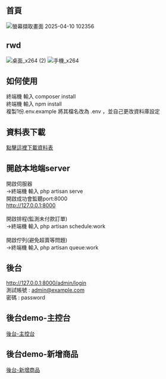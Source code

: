 ## 首頁
![螢幕擷取畫面 2025-04-10 102356](https://github.com/user-attachments/assets/d8cfb19e-19ca-42c2-a70c-381102da0bb4)

## rwd
![桌面_x264 (2)](https://github.com/user-attachments/assets/b6f5cab1-150f-4231-aa4f-b3fea32353d6)
![手機_x264](https://github.com/user-attachments/assets/9db5b6e7-6d47-4824-861f-6ddac74b497d)

## 如何使用
終端機 輸入
composer install
</br>
終端機 輸入
npm install
</br>
複製1份.env.example 將其檔名改為 .env ，並自己更改資料庫設定
</br>

## 資料表下載

[點擊這裡下載資料表](https://drive.google.com/file/d/1LfvcsFutw7XaaEMK16vUreSlecN2e9Bn/view?usp=sharing)

## 開啟本地端server
開啟伺服器
</br>
->終端機 輸入 php artisan serve
</br>
開啟成功會監聽port:8000
</br>
http://127.0.0.1:8000
</br>
</br>
開啟排程(監測未付款訂單)
</br>
->終端機 輸入 php artisan schedule:work
</br>
</br>
開啟佇列(避免超賣等問題)
</br>
->終端機 輸入 php artisan queue:work


## 後台
http://127.0.0.1:8000/admin/login
</br>
測試帳號 : admin@example.com
</br>
密碼     : password

## 後台demo-主控台
[後台-主控台](https://github.com/user-attachments/assets/e0c8164f-f69d-4715-9c2a-ba63ff656d83)

## 後台demo-新增商品
[後台-新增商品](https://github.com/user-attachments/assets/e6cc48c2-32ea-4fa5-a4e0-7a68700c0756)






